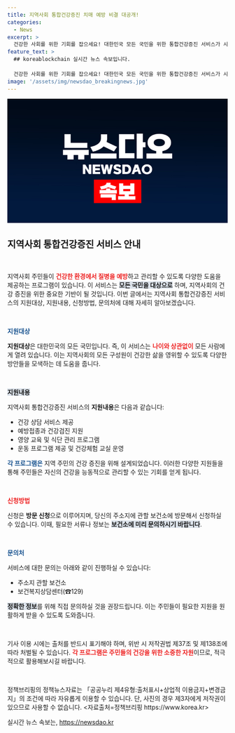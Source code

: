 ```yaml
---
title: 지역사회 통합건강증진 치매 예방 비결 대공개!
categories:
  - News
excerpt: >
  건강한 사회를 위한 기회를 잡으세요! 대한민국 모든 국민을 위한 통합건강증진 서비스가 시작됩니다. 간단한 방문 신청만으로 질병 예방과 관리를 지원받는 방법을 알려드립니다. 지금 확인하세요!
feature_text: >
  ## koreablockchain 실시간 뉴스 속보입니다.

  건강한 사회를 위한 기회를 잡으세요! 대한민국 모든 국민을 위한 통합건강증진 서비스가 시작됩니다. 간단한 방문 신청만으로 질병 예방과 관리를 지원받는 방법을 알려드립니다. 지금 확인하세요!
image: '/assets/img/newsdao_breakingnews.jpg'
---
```


<p><img src="/assets/img/newsdao_breakingnews.jpg" alt="koreablockchain 속보" /></p>

<h2 data-ke-size="size26">지역사회 통합건강증진 서비스 안내</h2>

<p data-ke-size="size16">&nbsp;</p>

<p>지역사회 주민들이 <b><span style="color: #ee2323;">건강한 환경에서 질병을 예방</span></b>하고 관리할 수 있도록 다양한 도움을 제공하는 프로그램이 있습니다. 이 서비스는 <b><span style="background-color: #21538527;">모든 국민을 대상으로</span></b> 하며, 지역사회의 건강 증진을 위한 중요한 기반이 될 것입니다. 이번 글에서는 지역사회 통합건강증진 서비스의 지원대상, 지원내용, 신청방법, 문의처에 대해 자세히 알아보겠습니다.</p>

<p data-ke-size="size16">&nbsp;</p>

<p><b><span style="color: #1a5490;">지원대상</span></b></p>

<p><b>지원대상</b>은 대한민국의 모든 국민입니다. 즉, 이 서비스는 <b><span style="color: #ee2323;">나이와 상관없이</span></b> 모든 사람에게 열려 있습니다. 이는 지역사회의 모든 구성원이 건강한 삶을 영위할 수 있도록 다양한 방안들을 모색하는 데 도움을 줍니다. </p>

<p data-ke-size="size16">&nbsp;</p>

<p><b><span style="background-color: #21538527;">지원내용</span></b></p>

<p>지역사회 통합건강증진 서비스의 <b>지원내용</b>은 다음과 같습니다:</p>

<ul>
    <li>건강 상담 서비스 제공</li>
    <li>예방접종과 건강검진 지원</li>
    <li>영양 교육 및 식단 관리 프로그램</li>
    <li>운동 프로그램 제공 및 건강체험 교실 운영</li>
</ul>

<p><b><span style="color: #1a5490;">각 프로그램은</span></b> 지역 주민의 건강 증진을 위해 설계되었습니다. 이러한 다양한 지원들을 통해 주민들은 자신의 건강을 능동적으로 관리할 수 있는 기회를 얻게 됩니다.</p>

<p data-ke-size="size16">&nbsp;</p>

<p><b><span style="color: #ee2323;">신청방법</span></b></p>

<p>신청은 <b>방문 신청</b>으로 이루어지며, 당신의 주소지에 관할 보건소에 방문해서 신청하실 수 있습니다. 이때, 필요한 서류나 정보는 <b><span style="background-color: #21538527;">보건소에 미리 문의하시기 바랍니다</span></b>. </p>

<p data-ke-size="size16">&nbsp;</p>

<p><b><span style="color: #1a5490;">문의처</span></b></p>

<p>서비스에 대한 문의는 아래와 같이 진행하실 수 있습니다:</p>

<ul>
    <li>주소지 관할 보건소</li>
    <li>보건복지상담센터(☎129)</li>
</ul>

<p><b><span style="background-color: #21538527;">정확한 정보</span></b>를 위해 직접 문의하실 것을 권장드립니다. 이는 주민들이 필요한 지원을 원활하게 받을 수 있도록 도와줍니다. </p>

<p data-ke-size="size16">&nbsp;</p>

<p>기사 이용 시에는 출처를 반드시 표기해야 하며, 위반 시 저작권법 제37조 및 제138조에 따라 처벌될 수 있습니다. <b><span style="color: #ee2323;">각 프로그램은 주민들의 건강을 위한 소중한 자원</span></b>이므로, 적극적으로 활용해보시길 바랍니다. </p>

<p data-ke-size="size16">&nbsp;</p>

<p>정책브리핑의 정책뉴스자료는 「공공누리 제4유형:출처표시+상업적 이용금지+변경금지」의 조건에 따라 자유롭게 이용할 수 있습니다. 단, 사진의 경우 제3자에게 저작권이 있으므로 사용할 수 없습니다. &lt;자료출처=정책브리핑 https://www.korea.kr></p>
실시간 뉴스 속보는, <a href="https://newsdao.kr" rel="dofollow">https://newsdao.kr</a>


